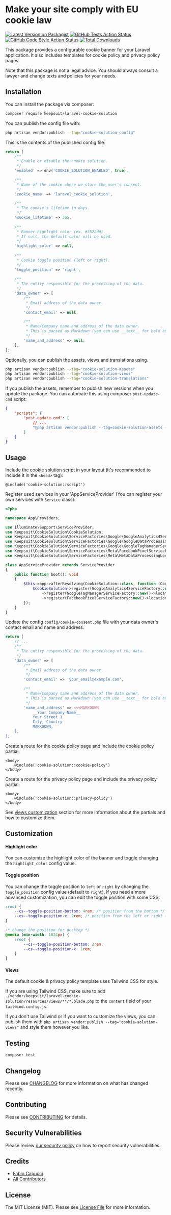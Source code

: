 # Make your site comply with EU cookie law

[![Latest Version on Packagist](https://img.shields.io/packagist/v/keepsuit/laravel-cookie-solution.svg?style=flat-square)](https://packagist.org/packages/keepsuit/laravel-cookie-solution)
[![GitHub Tests Action Status](https://img.shields.io/github/actions/workflow/status/keepsuit/laravel-cookie-solution/run-tests.yml?branch=main&label=tests&style=flat-square)](https://github.com/keepsuit/laravel-cookie-solution/actions?query=workflow%3Arun-tests+branch%3Amain)
[![GitHub Code Style Action Status](https://img.shields.io/github/actions/workflow/status/keepsuit/laravel-cookie-solution/fix-php-code-style-issues.yml?branch=main&label=code%20style&style=flat-square)](https://github.com/keepsuit/laravel-cookie-solution/actions?query=workflow%3A"Fix+PHP+code+style+issues"+branch%3Amain)
[![Total Downloads](https://img.shields.io/packagist/dt/keepsuit/laravel-cookie-solution.svg?style=flat-square)](https://packagist.org/packages/keepsuit/laravel-cookie-solution)

This package provides a configurable cookie banner for your Laravel application.
It also includes templates for cookie policy and privacy policy pages.

Note that this package is not a legal advice.
You should always consult a lawyer and change texts and policies for your needs.

## Installation

You can install the package via composer:

```bash
composer require keepsuit/laravel-cookie-solution
```

You can publish the config file with:

```bash
php artisan vendor:publish --tag="cookie-solution-config"
```

This is the contents of the published config file:

```php
return [
    /**
     * Enable or disable the cookie solution.
     */
    'enabled' => env('COOKIE_SOLUTION_ENABLED', true),

    /**
     * Name of the cookie where we store the user's consent.
     */
    'cookie_name' => 'laravel_cookie_solution',

    /**
     * The cookie's lifetime in days.
     */
    'cookie_lifetime' => 365,
    
    /**
     * Banner highlight color (ex. #3522dd).
     * If null, the default color will be used.
     */
    'highlight_color' => null,
    
    /**
     * Cookie toggle position (left or right).
     */
    'toggle_position' => 'right',
    
    /**
     * The entity responsible for the processing of the data.
     */
    'data_owner' => [
        /**
         * Email address of the data owner.
         */
        'contact_email' => null,

        /**
         * Name/Company name and address of the data owner.
         * This is parsed as Markdown (you can use __text__ for bold and _text_ for italic).
         */
        'name_and_address' => null,
    ],
];
```

Optionally, you can publish the assets, views and translations using.

```bash
php artisan vendor:publish --tag="cookie-solution-assets"
php artisan vendor:publish --tag="cookie-solution-views"
php artisan vendor:publish --tag="cookie-solution-translations"
```

If you publish the assets, remember to publish new versions when you update the package.
You can automate this using composer `post-update-cmd` script:

```json
{
    "scripts": {
        "post-update-cmd": [
            // ...
            "@php artisan vendor:publish --tag=cookie-solution-assets --force"
        ]
    }
}
```

## Usage

Include the cookie solution script in your layout (it's recommended to include it in the `<head>` tag):

```blade
@include('cookie-solution::script')
```

Register used services in your 'AppServiceProvider' (You can register your own services with `Service` class):

```php
<?php

namespace App\Providers;

use Illuminate\Support\ServiceProvider;
use Keepsuit\CookieSolution\CookieSolution;
use Keepsuit\CookieSolution\ServiceFactories\Google\GoogleAnalytics4ServiceFactory;
use Keepsuit\CookieSolution\ServiceFactories\Google\GoogleDataProcessingLocation;
use Keepsuit\CookieSolution\ServiceFactories\Google\GoogleTagManagerServiceFactory;
use Keepsuit\CookieSolution\ServiceFactories\Meta\FacebookPixelServiceFactory;
use Keepsuit\CookieSolution\ServiceFactories\Meta\MetaDataProcessingLocation;

class AppServiceProvider extends ServiceProvider
{
    public function boot(): void
    {
        $this->app->afterResolving(CookieSolution::class, function (CookieSolution $cookieSolution) {
            $cookieSolution->register(GoogleAnalytics4ServiceFactory::new()->location(GoogleDataProcessingLocation::IRELAND)->build())
                ->register(GoogleTagManagerServiceFactory::new()->location(GoogleDataProcessingLocation::IRELAND)->build())
                ->register(FacebookPixelServiceFactory::new()->location(MetaDataProcessingLocation::IRELAND)->build());
        });
    }
}
```

Update the config `config/cookie-consent.php` file with your data owner's contact email and name and address.

```php
return [
    // ...
    /**
     * The entity responsible for the processing of the data.
     */
    'data_owner' => [
        /**
         * Email address of the data owner.
         */
        'contact_email' => 'your_email@example.com',

        /**
         * Name/Company name and address of the data owner.
         * This is parsed as Markdown (you can use __text__ for bold and _text_ for italic).
         */
        'name_and_address' => <<<MARKDOWN
            __Your Company Name__
            Your Street 1
            City, Country
            MARKDOWN,
    ],
];
```

Create a route for the cookie policy page and include the cookie policy partial:

```blade
<body>
    @include('cookie-solution::cookie-policy')
</body>
```

Create a route for the privacy policy page and include the privacy policy partial:

```blade
<body>
    @include('cookie-solution::privacy-policy')
</body>
```

See [views customization](#views) section for more information about the partials and how to customize them.

## Customization

#### Highlight color

Yon can customize the highlight color of the banner and toggle changing the `highlight_color` config value.

#### Toggle position

You can change the toggle position to `left` or `right` by changing the `toggle_position` config value (default to `right`).
If you need a more advanced customization, you can edit the toggle position with some CSS:

```css
:root {
    --cs--toggle-position-bottom: 4rem; /* position from the bottom */
    --cs--toggle-position-x: 2rem; /* position from the left or right (depending on `toggle_position` value) */
}

/* change the position for desktop */
@media (min-width: 1024px) {
    :root {
        --cs--toggle-position-bottom: 2rem;
        --cs--toggle-position-x: 1rem;
    }
}
```

#### Views

The default cookie & privacy policy template uses Tailwind CSS for style.

If you are using Tailwind CSS, make sure to add `./vendor/keepsuit/laravel-cookie-solution/resources/views/**/*.blade.php` to the `content` field of your `tailwind.config.js`.

If you don't use Tailwind or if you want to customize the views, you can publish them with `php artisan vendor:publish --tag="cookie-solution-views"` and style them however you like.

## Testing

```bash
composer test
```

## Changelog

Please see [CHANGELOG](CHANGELOG.md) for more information on what has changed recently.

## Contributing

Please see [CONTRIBUTING](CONTRIBUTING.md) for details.

## Security Vulnerabilities

Please review [our security policy](../../security/policy) on how to report security vulnerabilities.

## Credits

- [Fabio Capucci](https://github.com/keepsuit)
- [All Contributors](../../contributors)

## License

The MIT License (MIT). Please see [License File](LICENSE.md) for more information.

